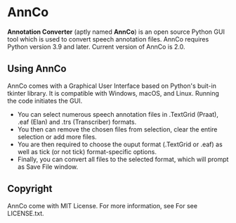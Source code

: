 # AnnCo
**Annotation Converter** (aptly named **AnnCo**) is an open source Python GUI tool which is used to convert speech annotation files. AnnCo requires Python version 3.9 and later. Current version of AnnCo is 2.0.

## Using AnnCo
AnnCo comes with a Graphical User Interface based on Python's buit-in tkinter library. It is compatible with Windows, macOS, and Linux. Running the code initiates the GUI.
- You can select numerous speech annotation files in .TextGrid (Praat), .eaf (Elan) and .trs (Transcriber) formats.
- You then can remove the chosen files from selection, clear the entire selection or add more files.
- You are then required to choose the ouput format (.TextGrid or .eaf) as well as tick (or not tick) format-specific options.
- Finally, you can convert all files to the selected format, which will prompt as Save File window.

## Copyright
AnnCo come with MIT License. For more information, see For see LICENSE.txt.